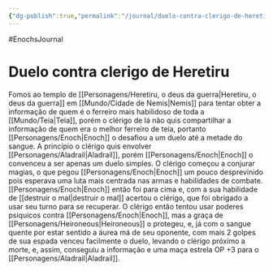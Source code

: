 ```yaml
---
{"dg-publish":true,"permalink":"/journal/duelo-contra-clerigo-de-heretiru/","dgHomeLink":true,"dgPassFrontmatter":false}
---
```


#EnochsJournal 

# Duelo contra clerigo de Heretiru

Fomos ao templo de [[Personagens/Heretiru, o deus da guerra|Heretiru, o deus da guerra]] em [[Mundo/Cidade de Nemis|Nemis]] para tentar obter a informação de quem é o ferreiro mais habilidoso de toda a [[Mundo/Teia|Teia]], porém o clérigo de lá não quis compartilhar a informação de quem era o melhor ferreiro de teia, portanto [[Personagens/Enoch|Enoch]] o desafiou a um duelo até a metade do sangue.
A princípio o clérigo quis envolver [[Personagens/Aladrail|Aladrail]], porém [[Personagens/Enoch|Enoch]] o convenceu a ser apenas um duelo simples.
O clérigo começou a conjurar magias, o que pegou [[Personagens/Enoch|Enoch]] um pouco desprevinido pois esperava uma luta mais centrada nas armas e habilidades de combate.
[[Personagens/Enoch|Enoch]] então foi para cima e, com a sua habilidade de [[destruir o mal|destruir o mal]] acertou o clérigo, que foi obrigado a usar seu turno para se recuperar.
O clérigo então tentou usar poderes psiquicos contra [[Personagens/Enoch|Enoch]], mas a graça de [[Personagens/Heironeous|Heironeous]] o protegeu, e, já com o sangue quente por estar sentido a áurea má de seu oponente, com mais 2 golpes de sua espada venceu facilmente o duelo, levando o clérigo próximo a morte, e, assim, conseguiu a informação e uma maça estrela OP +3 para o [[Personagens/Aladrail|Aladrail]].